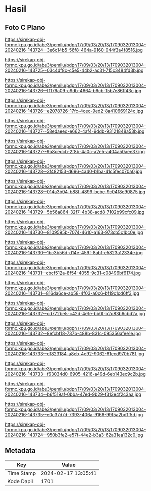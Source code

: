 # Hasil

## Foto C Plano

https://sirekap-obj-formc.kpu.go.id/abe3/pemilu/pdpr/17/09/03/20/13/1709032013004-20240216-143724--3e6c14b5-56f8-464a-9160-044f3a4f8516.jpg

https://sirekap-obj-formc.kpu.go.id/abe3/pemilu/pdpr/17/09/03/20/13/1709032013004-20240216-143725--03c4df8c-c5e5-44b2-ac31-715c3484fd3b.jpg

https://sirekap-obj-formc.kpu.go.id/abe3/pemilu/pdpr/17/09/03/20/13/1709032013004-20240216-143726--f1176a09-c9db-4664-b6cb-15b7e86ff43c.jpg

https://sirekap-obj-formc.kpu.go.id/abe3/pemilu/pdpr/17/09/03/20/13/1709032013004-20240216-143726--e2078726-17fc-4cec-9ed2-8a410669124c.jpg

https://sirekap-obj-formc.kpu.go.id/abe3/pemilu/pdpr/17/09/03/20/13/1709032013004-20240216-143727--58edaeed-e662-4af4-9ddb-93121848a53b.jpg

https://sirekap-obj-formc.kpu.go.id/abe3/pemilu/pdpr/17/09/03/20/13/1709032013004-20240216-143727--9b8cedcb-2f8b-4a0c-a2e5-a404a50aee37.jpg

https://sirekap-obj-formc.kpu.go.id/abe3/pemilu/pdpr/17/09/03/20/13/1709032013004-20240216-143728--3f482153-d696-4a40-b1ba-41c5fec070a0.jpg

https://sirekap-obj-formc.kpu.go.id/abe3/pemilu/pdpr/17/09/03/20/13/1709032013004-20240216-143728--014a3b04-b88f-4899-bcbe-9c04f8e90875.jpg

https://sirekap-obj-formc.kpu.go.id/abe3/pemilu/pdpr/17/09/03/20/13/1709032013004-20240216-143729--5b56a864-32f7-4b38-acd8-7102b99cfc09.jpg

https://sirekap-obj-formc.kpu.go.id/abe3/pemilu/pdpr/17/09/03/20/13/1709032013004-20240216-143730--8109595b-7074-4610-a163-973cb5c1bc0e.jpg

https://sirekap-obj-formc.kpu.go.id/abe3/pemilu/pdpr/17/09/03/20/13/1709032013004-20240216-143730--1bc3b56d-d14e-459f-8abf-e5823a12334e.jpg

https://sirekap-obj-formc.kpu.go.id/abe3/pemilu/pdpr/17/09/03/20/13/1709032013004-20240216-143731--cbcf512a-8f54-4055-9c31-c08496bf6174.jpg

https://sirekap-obj-formc.kpu.go.id/abe3/pemilu/pdpr/17/09/03/20/13/1709032013004-20240216-143731--816da6ce-ab58-4f03-a0c6-bf19c1cd6ff3.jpg

https://sirekap-obj-formc.kpu.go.id/abe3/pemilu/pdpr/17/09/03/20/13/1709032013004-20240216-143732--cd772be5-c42d-4e1e-bb0f-b2d83b6cbd2a.jpg

https://sirekap-obj-formc.kpu.go.id/abe3/pemilu/pdpr/17/09/03/20/13/1709032013004-20240216-143732--8efcbf18-737b-488b-831c-095356afee1e.jpg

https://sirekap-obj-formc.kpu.go.id/abe3/pemilu/pdpr/17/09/03/20/13/1709032013004-20240216-143733--df823184-a8eb-4e92-9062-61ecd970b781.jpg

https://sirekap-obj-formc.kpu.go.id/abe3/pemilu/pdpr/17/09/03/20/13/1709032013004-20240216-143733--f63034d0-6905-4216-a49d-6eb143ec9c2b.jpg

https://sirekap-obj-formc.kpu.go.id/abe3/pemilu/pdpr/17/09/03/20/13/1709032013004-20240216-143734--b6f519af-0bba-47ed-9b29-f313e4f2c3aa.jpg

https://sirekap-obj-formc.kpu.go.id/abe3/pemilu/pdpr/17/09/03/20/13/1709032013004-20240216-143735--e0c37d7d-7393-406a-9166-99f5a2bd1f5d.jpg

https://sirekap-obj-formc.kpu.go.id/abe3/pemilu/pdpr/17/09/03/20/13/1709032013004-20240216-143724--950b3fe2-e57f-44e2-b3a3-62a31ea132c0.jpg


## Metadata

| Key        | Value               |
| ---------- | ------------------- |
| Time Stamp | 2024-02-17 13:05:41 |
| Kode Dapil | 1701                |



